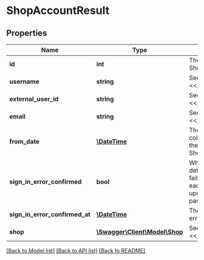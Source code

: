 # ShopAccountResult

## Properties
Name | Type | Description | Notes
------------ | ------------- | ------------- | -------------
**id** | **int** | The Storecove id for the ShopAccount | [optional] 
**username** | **string** | See &lt;&lt;_openapi_shopaccountinput&gt;&gt;. | [optional] 
**external_user_id** | **string** | See &lt;&lt;_openapi_shopaccountinput&gt;&gt;. | [optional] 
**email** | **string** | See &lt;&lt;_openapi_shopaccountinput&gt;&gt;. | [optional] 
**from_date** | [**\DateTime**](\DateTime.md) | The date from invoices will be collected. This field defaults to the first day of the month                          the ShopAccount was created in. | [optional] 
**sign_in_error_confirmed** | **bool** | Whether or not Storecove has detected and confirmed a sign-in failure. This field is reset                          to false each time a ShopAccount is updated and the username or password has changed. | [optional] 
**sign_in_error_confirmed_at** | [**\DateTime**](\DateTime.md) | The date on which the sign-in error was confirmed. | [optional] 
**shop** | [**\Swagger\Client\Model\Shop**](Shop.md) | See &lt;&lt;_openapi_shopaccountinput&gt;&gt;. | [optional] 

[[Back to Model list]](../README.md#documentation-for-models) [[Back to API list]](../README.md#documentation-for-api-endpoints) [[Back to README]](../README.md)


